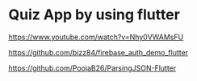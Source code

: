 # Quiz App by using flutter

https://www.youtube.com/watch?v=Nhy0VWAMsFU

https://github.com/bizz84/firebase_auth_demo_flutter

https://github.com/PoojaB26/ParsingJSON-Flutter
